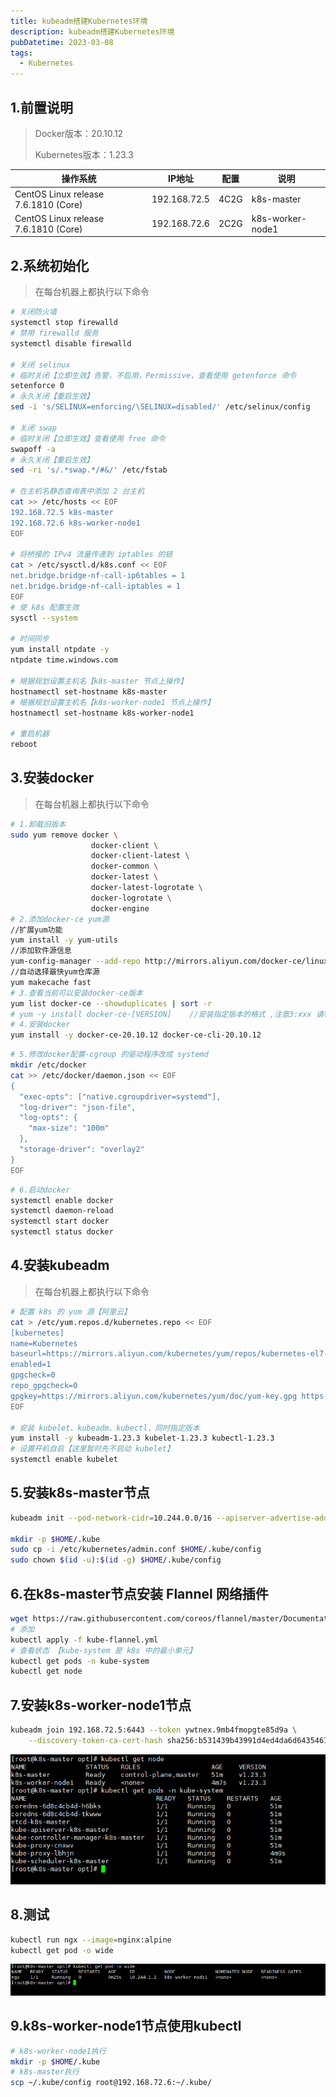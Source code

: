 ```yaml
---
title: kubeadm搭建Kubernetes环境
description: kubeadm搭建Kubernetes环境
pubDatetime: 2023-03-08
tags:
  - Kubernetes
---
```


## 1.前置说明
> Docker版本：20.10.12
>
> Kubernetes版本：1.23.3

| 操作系统 | IP地址 | 配置 | 说明 |
| --- | --- | --- | --- |
| CentOS Linux release 7.6.1810 (Core) | 192.168.72.5 | 4C2G | k8s-master |
| CentOS Linux release 7.6.1810 (Core) | 192.168.72.6 | 2C2G | k8s-worker-node1 |

## 2.系统初始化
> 在每台机器上都执行以下命令

```bash
# 关闭防火墙
systemctl stop firewalld
# 禁用 firewalld 服务
systemctl disable firewalld

# 关闭 selinux
# 临时关闭【立即生效】告警，不启用，Permissive，查看使用 getenforce 命令
setenforce 0  
# 永久关闭【重启生效】
sed -i 's/SELINUX=enforcing/\SELINUX=disabled/' /etc/selinux/config  

# 关闭 swap
# 临时关闭【立即生效】查看使用 free 命令
swapoff -a 
# 永久关闭【重启生效】
sed -ri 's/.*swap.*/#&/' /etc/fstab

# 在主机名静态查询表中添加 2 台主机
cat >> /etc/hosts << EOF
192.168.72.5 k8s-master
192.168.72.6 k8s-worker-node1
EOF

# 将桥接的 IPv4 流量传递到 iptables 的链
cat > /etc/sysctl.d/k8s.conf << EOF
net.bridge.bridge-nf-call-ip6tables = 1
net.bridge.bridge-nf-call-iptables = 1
EOF
# 使 k8s 配置生效
sysctl --system  

# 时间同步
yum install ntpdate -y
ntpdate time.windows.com

# 根据规划设置主机名【k8s-master 节点上操作】
hostnamectl set-hostname k8s-master
# 根据规划设置主机名【k8s-worker-node1 节点上操作】
hostnamectl set-hostname k8s-worker-node1

# 重启机器
reboot
```
## 3.安装docker
> 在每台机器上都执行以下命令

```bash
# 1.卸载旧版本
sudo yum remove docker \
                  docker-client \
                  docker-client-latest \
                  docker-common \
                  docker-latest \
                  docker-latest-logrotate \
                  docker-logrotate \
                  docker-engine
# 2.添加docker-ce yum源
//扩展yum功能
yum install -y yum-utils
//添加软件源信息
yum-config-manager --add-repo http://mirrors.aliyun.com/docker-ce/linux/centos/docker-ce.repo
//自动选择最快yum仓库源
yum makecache fast
# 3.查看当前可以安装docker-ce版本
yum list docker-ce --showduplicates | sort -r
# yum -y install docker-ce-[VERSION]    //安装指定版本的格式 ,注意3:xxx 请移除3:
# 4.安装docker
yum install -y docker-ce-20.10.12 docker-ce-cli-20.10.12
```
```bash
# 5.修改docker配置-cgroup 的驱动程序改成 systemd
mkdir /etc/docker
cat >> /etc/docker/daemon.json << EOF
{
  "exec-opts": ["native.cgroupdriver=systemd"],
  "log-driver": "json-file",
  "log-opts": {
    "max-size": "100m"
  },
  "storage-driver": "overlay2"
}
EOF
```
```bash
# 6.启动docker
systemctl enable docker
systemctl daemon-reload
systemctl start docker
systemctl status docker
```
## 4.安装kubeadm
> 在每台机器上都执行以下命令

```bash
# 配置 k8s 的 yum 源【阿里云】
cat > /etc/yum.repos.d/kubernetes.repo << EOF
[kubernetes]
name=Kubernetes
baseurl=https://mirrors.aliyun.com/kubernetes/yum/repos/kubernetes-el7-x86_64
enabled=1
gpgcheck=0
repo_gpgcheck=0
gpgkey=https://mirrors.aliyun.com/kubernetes/yum/doc/yum-key.gpg https://mirrors.aliyun.com/kubernetes/yum/doc/rpm-package-key.gpg
EOF

# 安装 kubelet、kubeadm、kubectl，同时指定版本
yum install -y kubeadm-1.23.3 kubelet-1.23.3 kubectl-1.23.3
# 设置开机自启【这里暂时先不启动 kubelet】
systemctl enable kubelet
```
## 5.安装k8s-master节点
```bash
kubeadm init --pod-network-cidr=10.244.0.0/16 --apiserver-advertise-address=192.168.72.5 --kubernetes-version v1.23.3 --service-cidr=10.96.0.0/12 --image-repository registry.aliyuncs.com/google_containers

mkdir -p $HOME/.kube
sudo cp -i /etc/kubernetes/admin.conf $HOME/.kube/config
sudo chown $(id -u):$(id -g) $HOME/.kube/config
```
## 6.在k8s-master节点安装 Flannel 网络插件
```bash
wget https://raw.githubusercontent.com/coreos/flannel/master/Documentation/kube-flannel.yml
# 添加
kubectl apply -f kube-flannel.yml
# 查看状态 【kube-system 是 k8s 中的最小单元】
kubectl get pods -n kube-system
kubectl get node
```
## 7.安装k8s-worker-node1节点
```bash
kubeadm join 192.168.72.5:6443 --token ywtnex.9mb4fmopgte85d9a \
	--discovery-token-ca-cert-hash sha256:b531439b43991d4ed4da6d64354615936e21c4b3986e54d2305995537558619c
```
![image.png](../../assets/images/1678181516641-ca4fcf07-7f26-4d4e-8d69-b4b096cee756.png)
## 8.测试
```bash
kubectl run ngx --image=nginx:alpine
kubectl get pod -o wide
```
![image.png](../../assets/images/1678182280283-4274a510-3613-4df5-ae70-4ce9c0cc0c60.png)
## 9.k8s-worker-node1节点使用kubectl
```bash
# k8s-worker-node1执行
mkdir -p $HOME/.kube
# k8s-master执行
scp ~/.kube/config root@192.168.72.6:~/.kube/
```
